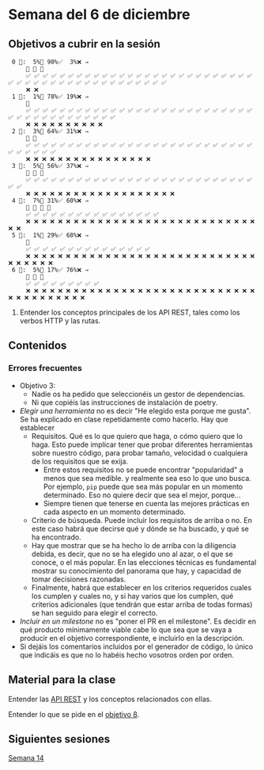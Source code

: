# Semana del 6 de diciembre


## Objetivos a cubrir en la sesión

```
 0 🧮:  5%🚧 90%✅  3%❌ ⇒ 
     🚧 🚧 🚧
     ✅ ✅ ✅ ✅ ✅ ✅ ✅ ✅ ✅ ✅ ✅ ✅ ✅ ✅ ✅ ✅ ✅ ✅ ✅ ✅ ✅ ✅ ✅ ✅ ✅ ✅ ✅ ✅ ✅ ✅ ✅ ✅ ✅ ✅ ✅ ✅ ✅ ✅ ✅ ✅ ✅ ✅ ✅ ✅ ✅ ✅
     ❌ ❌
 1 🧮:  1%🚧 78%✅ 19%❌ ⇒ 
     🚧
     ✅ ✅ ✅ ✅ ✅ ✅ ✅ ✅ ✅ ✅ ✅ ✅ ✅ ✅ ✅ ✅ ✅ ✅ ✅ ✅ ✅ ✅ ✅ ✅ ✅ ✅ ✅ ✅ ✅ ✅ ✅ ✅ ✅ ✅ ✅ ✅ ✅ ✅ ✅ ✅
     ❌ ❌ ❌ ❌ ❌ ❌ ❌ ❌ ❌ ❌
 2 🧮:  3%🚧 64%✅ 31%❌ ⇒ 
     🚧 🚧
     ✅ ✅ ✅ ✅ ✅ ✅ ✅ ✅ ✅ ✅ ✅ ✅ ✅ ✅ ✅ ✅ ✅ ✅ ✅ ✅ ✅ ✅ ✅ ✅ ✅ ✅ ✅ ✅ ✅ ✅ ✅ ✅ ✅
     ❌ ❌ ❌ ❌ ❌ ❌ ❌ ❌ ❌ ❌ ❌ ❌ ❌ ❌ ❌ ❌
 3 🧮:  5%🚧 56%✅ 37%❌ ⇒ 
     🚧 🚧 🚧
     ✅ ✅ ✅ ✅ ✅ ✅ ✅ ✅ ✅ ✅ ✅ ✅ ✅ ✅ ✅ ✅ ✅ ✅ ✅ ✅ ✅ ✅ ✅ ✅ ✅ ✅ ✅ ✅ ✅
     ❌ ❌ ❌ ❌ ❌ ❌ ❌ ❌ ❌ ❌ ❌ ❌ ❌ ❌ ❌ ❌ ❌ ❌ ❌
 4 🧮:  7%🚧 31%✅ 60%❌ ⇒ 
     🚧 🚧 🚧 🚧
     ✅ ✅ ✅ ✅ ✅ ✅ ✅ ✅ ✅ ✅ ✅ ✅ ✅ ✅ ✅ ✅
     ❌ ❌ ❌ ❌ ❌ ❌ ❌ ❌ ❌ ❌ ❌ ❌ ❌ ❌ ❌ ❌ ❌ ❌ ❌ ❌ ❌ ❌ ❌ ❌ ❌ ❌ ❌ ❌ ❌ ❌ ❌
 5 🧮:  1%🚧 29%✅ 68%❌ ⇒ 
     🚧
     ✅ ✅ ✅ ✅ ✅ ✅ ✅ ✅ ✅ ✅ ✅ ✅ ✅ ✅ ✅
     ❌ ❌ ❌ ❌ ❌ ❌ ❌ ❌ ❌ ❌ ❌ ❌ ❌ ❌ ❌ ❌ ❌ ❌ ❌ ❌ ❌ ❌ ❌ ❌ ❌ ❌ ❌ ❌ ❌ ❌ ❌ ❌ ❌ ❌ ❌
 6 🧮:  5%🚧 17%✅ 76%❌ ⇒ 
     🚧 🚧 🚧
     ✅ ✅ ✅ ✅ ✅ ✅ ✅ ✅ ✅
     ❌ ❌ ❌ ❌ ❌ ❌ ❌ ❌ ❌ ❌ ❌ ❌ ❌ ❌ ❌ ❌ ❌ ❌ ❌ ❌ ❌ ❌ ❌ ❌ ❌ ❌ ❌ ❌ ❌ ❌ ❌ ❌ ❌ ❌ ❌ ❌ ❌ ❌ ❌
```

1. Entender los conceptos principales de los API REST, tales como los verbos
   HTTP y las rutas.

## Contenidos


### Errores frecuentes

* Objetivo 3:
  * Nadie os ha pedido que seleccionéis un gestor de dependencias.
  * Ni que copiéis las instrucciones de instalación de poetry.
* *Elegir una herramienta* no es decir "He elegido esta porque me gusta". Se ha
  explicado en clase repetidamente como hacerlo. Hay que establecer
  * Requisitos. Qué es lo que quiero que haga, o cómo quiero que lo haga. Esto
    puede implicar tener que probar diferentes herramientas sobre nuestro
    código, para probar tamaño, velocidad o cualquiera de los requisitos que se
    exija.
    * Entre estos requisitos no se puede encontrar "popularidad" a menos que sea
      medible. y realmente sea eso lo que uno busca. Por ejemplo, `pip` puede
      que sea más popular en un momento determinado. Eso no quiere decir que sea
      el mejor, porque...
    * Siempre tienen que tenerse en cuenta las mejores prácticas en cada aspecto
      en un momento determinado.
  * Criterio de búsqueda. Puede incluir los requisitos de arriba o no. En este
    caso habrá que decirse qué y dónde se ha buscado, y qué se ha encontrado.
  * Hay que mostrar que se ha hecho lo de arriba con la diligencia debida, es
    decir, que no se ha elegido uno al azar, o el que se conoce, o el más
    popular. En las elecciones técnicas es fundamental mostrar su conocimiento
    del panorama que hay, y capacidad de tomar decisiones razonadas.
  * Finalmente, habrá que establecer en los criterios requeridos cuales los
    cumplen y cuales no, y si hay varios que los cumplen, qué criterios
    adicionales (que tendrán que estar arriba de todas formas) se han seguido
    para elegir el correcto.
* *Incluir en un milestone* no es "poner el PR en el milestone". Es decidir en
  qué producto mínimamente viable cabe lo que sea que se vaya a producir en el
  objetivo correspondiente, e incluirlo en la descripción.
* Si dejáis los comentarios incluidos por el generador de código, lo único que
  indicáis es que no lo habéis hecho vosotros orden por orden.

## Material para la clase

Entender las [API REST](http://jj.github.io/IV/documentos/temas/REST) y los
conceptos relacionados con ellas.

Entender lo que se pide en el [objetivo
8](http://jj.github.io/IV/documentos/proyecto/8.REST).


## Siguientes sesiones

[Semana 14](semana-14.md)
